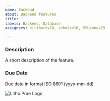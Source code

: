 ```yaml
---
name: Backend
about: Backend features
title: ''
labels: Backend, Database
assignees: eiribarev18, snkolev18, SSUzunov19

---
```


### Description

A short description of the feature.

### Due Date

Due date in format ISO 8601 (yyyy-mm-dd)

<img src = "https://media.discordapp.net/attachments/850393971335495712/851139226129137674/Screenshot_2021-06-06_193906-removebg-preview_1.png?width=394&height=165" alt = "Litho Prae Logo">
